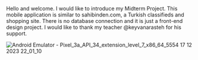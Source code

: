 Hello and welcome.
I would like to introduce my Midterm Project.
This mobile application is similar to sahibinden.com, a Turkish classifieds and shopping site.
There is no database connection and it is just a front-end design project.
I would like to thank my teacher @keyvanarasteh for his support.

![Android Emulator - Pixel_3a_API_34_extension_level_7_x86_64_5554 17 12 2023 22_01_10](https://github.com/doganakbaba/Mobile_Application_Sample_with_Flutter/assets/127808421/cbe1cd86-932d-4178-8499-00d02aba7e7f)
